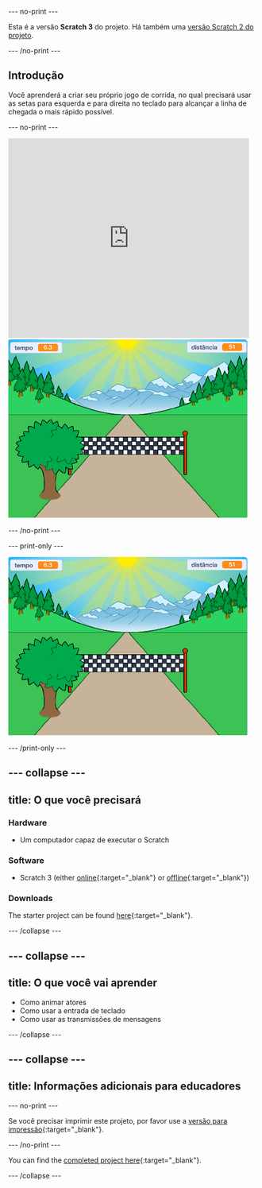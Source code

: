 --- no-print ---

Esta é a versão **Scratch 3** do projeto. Há também uma [versão Scratch 2 do projeto](https://projects.raspberrypi.org/en/projects/sprint-scratch2).

--- /no-print ---

## Introdução

Você aprenderá a criar seu próprio jogo de corrida, no qual precisará usar as setas para esquerda e para direita no teclado para alcançar a linha de chegada o mais rápido possível.

--- no-print ---

<div class="scratch-preview">
  <iframe allowtransparency="true" width="485" height="402" src="https://scratch.mit.edu/projects/embed/298930696/?autostart=false" frameborder="0" scrolling="no"></iframe>
  <img src="images/sprint-final.png">
</div>

--- /no-print ---

--- print-only ---

![projeto concluído](images/sprint-final.png)

--- /print-only ---


--- collapse ---
---
title: O que você precisará
---

### Hardware

+ Um computador capaz de executar o Scratch

### Software

+ Scratch 3 (either [online](https://rpf.io/scratchon){:target="_blank"} or [offline](https://rpf.io/scratchoff){:target="_blank"})

### Downloads

The starter project can be found [here](https://rpf.io/p/en/sprint-go){:target="_blank"}.

--- /collapse ---

--- collapse ---
---
title: O que você vai aprender
---

- Como animar atores
- Como usar a entrada de teclado
- Como usar as transmissões de mensagens

--- /collapse ---

--- collapse ---
---
title: Informações adicionais para educadores
---

--- no-print ---

Se você precisar imprimir este projeto, por favor use a [versão para impressão](https://projects.raspberrypi.org/en/projects/sprint/print){:target="_blank"}.

--- /no-print ---

You can find the [completed project here](https://rpf.io/p/en/sprint-get){:target="_blank"}.

--- /collapse ---


